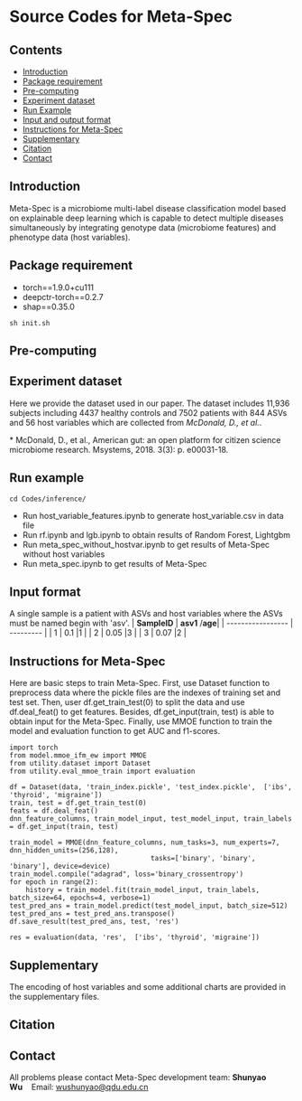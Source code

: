 # **Source Codes for Meta-Spec**

## Contents

- [Introduction](#introduction)
- [Package requirement](#package-requirement)
- [Pre-computing](#pre-computing)
- [Experiment dataset](#experiment-dataset)
- [Run Example](#run-example)
- [Input and output format](#input-and-output-format)
- [Instructions for Meta-Spec](#instructions-for-meta-spec)
- [Supplementary](#supplementary)
- [Citation](#citation)
- [Contact](#contact)

## Introduction

Meta-Spec is a microbiome multi-label disease classification model based on explainable deep learning which is capable to detect multiple diseases simultaneously by integrating genotype data (microbiome features) and phenotype data (host variables).

## Package requirement

- torch==1.9.0+cu111
- deepctr-torch==0.2.7
- shap==0.35.0

```
sh init.sh
```

## Pre-computing


## Experiment dataset
Here we provide the dataset used in our paper. The dataset includes 11,936 subjects including 4437 healthy controls and 7502 patients with 844 ASVs and 56 host variables which are collected from *McDonald, D., et al.*.

\* McDonald, D., et al., American gut: an open platform for citizen science microbiome research. Msystems, 2018. 3(3): p. e00031-18.

## Run example

```
cd Codes/inference/
```

- Run host_variable_features.ipynb to generate host_variable.csv in data file
- Run rf.ipynb and lgb.ipynb to obtain results of Random Forest, Lightgbm
- Run meta_spec_without_hostvar.ipynb to get results of Meta-Spec without host variables
- Run meta_spec.ipynb to get results of Meta-Spec

## Input  format
A single sample is a patient with ASVs and host variables where the ASVs must be named begin with 'asv'.
| **SampleID** | **asv1**  /**age**|
| ----------------- | --------- |
| 1             | 0.1        |1      |
| 2             | 0.05      |3      |
| 3             | 0.07      |2      |

## Instructions for Meta-Spec
Here are basic steps to train Meta-Spec. First, use Dataset function to preprocess data where the pickle files are the indexes of training set and test set. Then, user df.get_train_test(0) to split the data and use df.deal_feat() to get features.
Besides, df.get_input(train, test) is able to obtain input for the Meta-Spec. Finally, use MMOE function to train the model and evaluation function to get AUC and f1-scores.

```
import torch
from model.mmoe_ifm_ew import MMOE
from utility.dataset import Dataset
from utility.eval_mmoe_train import evaluation

df = Dataset(data, 'train_index.pickle', 'test_index.pickle',  ['ibs', 'thyroid', 'migraine'])
train, test = df.get_train_test(0)
feats = df.deal_feat()
dnn_feature_columns, train_model_input, test_model_input, train_labels = df.get_input(train, test) 

train_model = MMOE(dnn_feature_columns, num_tasks=3, num_experts=7, dnn_hidden_units=(256,128),
                                   tasks=['binary', 'binary', 'binary'], device=device)
train_model.compile("adagrad", loss='binary_crossentropy')
for epoch in range(2):
	history = train_model.fit(train_model_input, train_labels, batch_size=64, epochs=4, verbose=1)
test_pred_ans = train_model.predict(test_model_input, batch_size=512) 
test_pred_ans = test_pred_ans.transpose()
df.save_result(test_pred_ans, test, 'res')

res = evaluation(data, 'res',  ['ibs', 'thyroid', 'migraine'])
```

## Supplementary
The encoding of host variables and some additional charts are provided in the supplementary files.

## Citation


## Contact
All problems please contact Meta-Spec development team: 
**Shunyao Wu**&nbsp;&nbsp;&nbsp;&nbsp;Email: wushunyao@qdu.edu.cn
